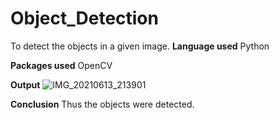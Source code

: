 # Object_Detection
To detect the objects in a given image.
**Language used**
Python

**Packages used**
OpenCV

**Output**
![IMG_20210613_213901](https://user-images.githubusercontent.com/64580426/121815230-f6a17500-cc92-11eb-8f59-528c9805102c.jpg)


**Conclusion**
Thus the objects were detected.
